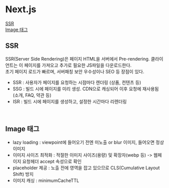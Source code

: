 # Next.js
[SSR](#%EF%B8%8F-SSR)<br />
[Image 태그](#%EF%B8%8F-Image-태그)<br />


## SSR
SSR(Server Side Rendering)은 페이지 HTML을 서버에서 Pre-rendering. 클라이언트는 이 페이지를 가져오고 추가로 필요한 JS파일을 다운로드한다.<br />
초기 페이지 로드가 빠르며, 서버패칭 보안 우수성이나 SEO 등 장점이 있다.
- SSR : 사용자가 페이지를 요청하는 시점마다 렌더링 (상품, 컨텐츠 등)
- SSG : 빌드 시에 페이지를 미리 생성. CDN으로 캐싱되어 이후 요청에 재사용됨 (소개, FAQ, 약관 등)
- ISR : 빌드 시에 페이지를 생성하고, 설정한 시간마다 리렌더링
<br />

## Image 태그
- lazy loading : viewpoint에 들어오기 전엔 미노출 or blur 이미지, 들어오면 정상 이미지
- 이미지 사이즈 최적화 : 적절한 이미지 사이즈(용량) 및 확장자(webp 등) -> 웹페이지 요청헤더 accept 속성으로 확인
- placeholder 제공 : 노출 전에 영역을 잡고 있으므로 CLS(Cumulative Layout Shift) 방지
- 이미지 캐싱 : minimumCacheTTL
